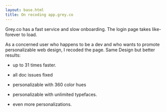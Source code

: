 ```yaml
---
layout: base.html
title: On recoding app.grey.co
---
```


Grey.co has a fast service and slow onboarding. The login page takes like-forever to load. 

As a concerned user who happens to be a dev and who wants to promote personalizable web design, I recoded the page. Same Design but better results: 

- up to 31 times faster.

- all doc issues fixed

- personalizable with 360 color hues

- personalizable with unlimited typefaces.

- even more personalizations.

